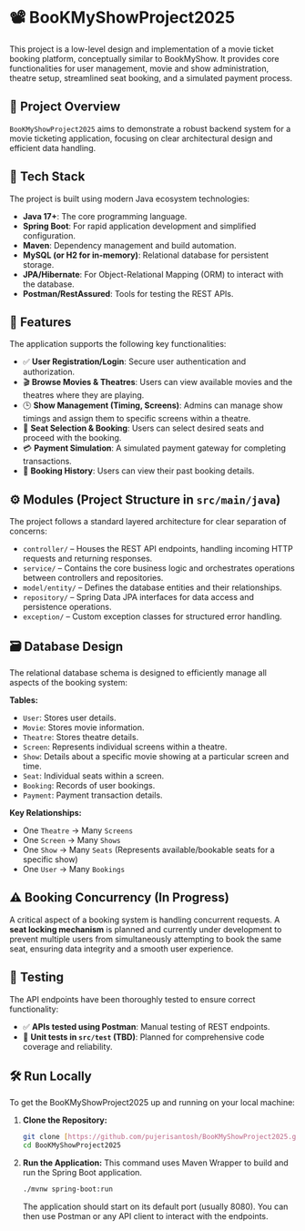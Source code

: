 # 📽️ BooKMyShowProject2025

This project is a low-level design and implementation of a movie ticket booking platform, conceptually similar to BookMyShow. It provides core functionalities for user management, movie and show administration, theatre setup, streamlined seat booking, and a simulated payment process.

## 🌟 Project Overview

`BooKMyShowProject2025` aims to demonstrate a robust backend system for a movie ticketing application, focusing on clear architectural design and efficient data handling.

## 🚀 Tech Stack

The project is built using modern Java ecosystem technologies:

* **Java 17+**: The core programming language.
* **Spring Boot**: For rapid application development and simplified configuration.
* **Maven**: Dependency management and build automation.
* **MySQL (or H2 for in-memory)**: Relational database for persistent storage.
* **JPA/Hibernate**: For Object-Relational Mapping (ORM) to interact with the database.
* **Postman/RestAssured**: Tools for testing the REST APIs.

## 🧩 Features

The application supports the following key functionalities:

* ✅ **User Registration/Login**: Secure user authentication and authorization.
* 🎬 **Browse Movies & Theatres**: Users can view available movies and the theatres where they are playing.
* 🕒 **Show Management (Timing, Screens)**: Admins can manage show timings and assign them to specific screens within a theatre.
* 💺 **Seat Selection & Booking**: Users can select desired seats and proceed with the booking.
* 💳 **Payment Simulation**: A simulated payment gateway for completing transactions.
* 📜 **Booking History**: Users can view their past booking details.

## ⚙️ Modules (Project Structure in `src/main/java`)

The project follows a standard layered architecture for clear separation of concerns:

* `controller/` – Houses the REST API endpoints, handling incoming HTTP requests and returning responses.
* `service/` – Contains the core business logic and orchestrates operations between controllers and repositories.
* `model/entity/` – Defines the database entities and their relationships.
* `repository/` – Spring Data JPA interfaces for data access and persistence operations.
* `exception/` – Custom exception classes for structured error handling.

## 🗃️ Database Design

The relational database schema is designed to efficiently manage all aspects of the booking system:

**Tables:**

* `User`: Stores user details.
* `Movie`: Stores movie information.
* `Theatre`: Stores theatre details.
* `Screen`: Represents individual screens within a theatre.
* `Show`: Details about a specific movie showing at a particular screen and time.
* `Seat`: Individual seats within a screen.
* `Booking`: Records of user bookings.
* `Payment`: Payment transaction details.

**Key Relationships:**

* One `Theatre` → Many `Screens`
* One `Screen` → Many `Shows`
* One `Show` → Many `Seats` (Represents available/bookable seats for a specific show)
* One `User` → Many `Bookings`

## ⚠️ Booking Concurrency (In Progress)

A critical aspect of a booking system is handling concurrent requests. A **seat locking mechanism** is planned and currently under development to prevent multiple users from simultaneously attempting to book the same seat, ensuring data integrity and a smooth user experience.

## 🧪 Testing

The API endpoints have been thoroughly tested to ensure correct functionality:

* ✅ **APIs tested using Postman**: Manual testing of REST endpoints.
* 🧪 **Unit tests in `src/test` (TBD)**: Planned for comprehensive code coverage and reliability.

## 🛠️ Run Locally

To get the BooKMyShowProject2025 up and running on your local machine:

1.  **Clone the Repository:**
    ```bash
    git clone [https://github.com/pujerisantosh/BooKMyShowProject2025.git](https://github.com/pujerisantosh/BooKMyShowProject2025.git)
    cd BooKMyShowProject2025
    ```

2.  **Run the Application:**
    This command uses Maven Wrapper to build and run the Spring Boot application.
    ```bash
    ./mvnw spring-boot:run
    ```
    The application should start on its default port (usually 8080). You can then use Postman or any API client to interact with the endpoints.
